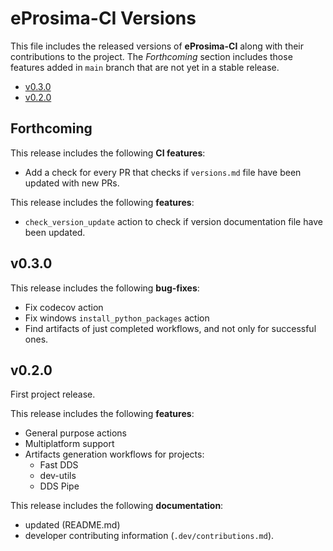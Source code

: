 # eProsima-CI Versions

This file includes the released versions of **eProsima-CI** along with their contributions to the project.
The *Forthcoming* section includes those features added in `main` branch that are not yet in a stable release.

- [v0.3.0](#v0.3.0)
- [v0.2.0](#v0.2.0)

## Forthcoming

This release includes the following **CI features**:

- Add a check for every PR that checks if `versions.md` file have been updated with new PRs.

This release includes the following **features**:

- `check_version_update` action to check if version documentation file have been updated.

## v0.3.0

This release includes the following **bug-fixes**:

- Fix codecov action
- Fix windows `install_python_packages` action
- Find artifacts of just completed workflows, and not only for successful ones.

## v0.2.0

First project release.

This release includes the following **features**:

- General purpose actions
- Multiplatform support
- Artifacts generation workflows for projects:
   - Fast DDS
   - dev-utils
   - DDS Pipe

This release includes the following **documentation**:

- updated (README.md)
- developer contributing information (`.dev/contributions.md`).
